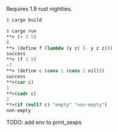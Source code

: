 Requires 1.9 rust nightlies.

```scheme
$ cargo build

$ cargo run
**> (+ 3 5)
8
**> (define f (lambda (y z) (- y z z)))
success
**> (f 3 5)
-7
**> (define c (cons 1 (cons 2 nil)))
success
**>(car c)
1
**>(cadr c)
2
**>(if (null? c) "empty" "non-empty")
non-empty
```

TODO:
   add env to print_sexps


